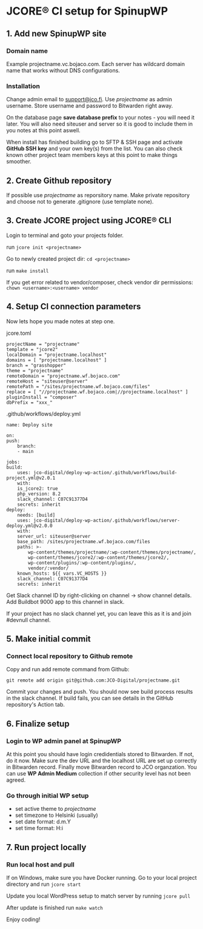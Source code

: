 # JCORE® CI setup for SpinupWP

## 1. Add new SpinupWP site

### Domain name

Example projectname.vc.bojaco.com. Each server has wildcard domain name that works without DNS configurations.

### Installation

Change admin email to support@jco.fi. Use _projectname_ as admin username. Store username and password to Bitwarden right away.

On the database page **save database prefix** to your notes - you will need it later. You will also need siteuser and server so it is good to include them in you notes at this point aswell.

When install has finished building go to SFTP & SSH page and activate **GitHub SSH key** and your own key(s) from the list. You can also check known other project team members keys at this point to make things smoother.

## 2. Create Github repository

If possible use _projectname_ as reporsitory name. Make private repository and choose not to generate .gitignore (use template none).

## 3. Create JCORE project using JCORE® CLI

Login to terminal and goto your projects folder.

run `jcore init <projectname>`

Go to newly created project dir: `cd <projectname>`

run `make install`

If you get error related to vendor/composer, check vendor dir permissions: `chown <username>:<username> vendor`

## 4. Setup CI connection parameters

Now lets hope you made notes at step one.

jcore.toml

    projectName = "projectname"
    template = "jcore2"
    localDomain = "projectname.localhost"
    domains = [ "projectname.localhost" ]
    branch = "grasshopper"
    theme = "projectname"
    remoteDomain = "projectname.wf.bojaco.com"
    remoteHost = "siteuser@server"
    remotePath = "/sites/projectname.wf.bojaco.com/files"
    replace = [ "//projectname.wf.bojaco.com|//projectname.localhost" ]
    pluginInstall = "composer"
    dbPrefix = "xxx_"

.github/workflows/deploy.yml

    name: Deploy site

    on:
    push:
        branch:
        - main

    jobs:
    build:
        uses: jco-digital/deploy-wp-action/.github/workflows/build-project.yml@v2.0.1
        with:
        is_jcore2: true
        php_version: 8.2
        slack_channel: C07C91377D4
        secrets: inherit
    deploy:
        needs: [build]
        uses: jco-digital/deploy-wp-action/.github/workflows/server-deploy.yml@v2.0.0
        with:
        server_url: siteuser@server
        base_path: /sites/projectname.wf.bojaco.com/files
        paths: >-
            wp-content/themes/projectname/:wp-content/themes/projectname/,
            wp-content/themes/jcore2/:wp-content/themes/jcore2/,
            wp-content/plugins/:wp-content/plugins/,
            vendor/:vendor/
        known_hosts: ${{ vars.VC_HOSTS }}
        slack_channel: C07C91377D4
        secrets: inherit

Get Slack channel ID by right-clicking on channel -> show channel details. Add Buildbot 9000 app to this channel in slack.

If your project has no slack channel yet, you can leave this as it is and join #devnull channel.

## 5. Make initial commit

### Connect local repository to Github remote

Copy and run add remote command from Github:

`git remote add origin git@github.com:JCO-Digital/projectname.git`

Commit your changes and push. You should now see build process results in the slack channel. If build fails, you can see details in the GitHub repository's Action tab.

## 6. Finalize setup

### Login to WP admin panel at SpinupWP

At this point you should have login credidentials stored to Bitwarden. If not, do it now. Make sure the dev URL and the localhost URL are set up correctly in Bitwarden record. Finally move Bitwarden record to JCO organzation. You can use **WP Admin Medium** collection if other security level has not been agreed.

### Go through initial WP setup

- set active theme to _projectname_
- set timezone to Helsinki (usually)
- set date format: d.m.Y
- set time format: H:i

## 7. Run project locally

### Run local host and pull

If on Windows, make sure you have Docker running. Go to your local project directory and run `jcore start`

Update you local WordPress setup to match server by running `jcore pull`

After update is finished run `make watch`

Enjoy coding!
